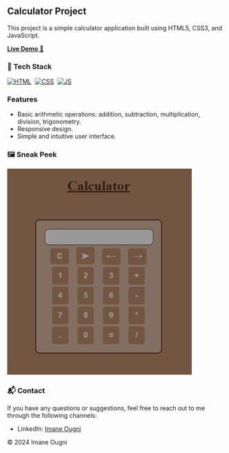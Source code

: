 ## Calculator Project

This project is a simple calculator application built using HTML5, CSS3, and JavaScript.

<a href="#" target="_blank">**Live Demo** 🚀</a>

### 📌 Tech Stack
[![HTML](https://img.shields.io/badge/html5%20-%23E34F26.svg?&style=for-the-badge&logo=html5&logoColor=white)](https://github.com/YOUR_USERNAME/Calculator-Project/search?l=html)&nbsp;
[![CSS](https://img.shields.io/badge/css3%20-%231572B6.svg?&style=for-the-badge&logo=css3&logoColor=white)](https://github.com/YOUR_USERNAME/Calculator-Project/search?l=css)&nbsp;
[![JS](https://img.shields.io/badge/javascript%20-%23323330.svg?&style=for-the-badge&logo=javascript&logoColor=%23F7DF1E)](https://github.com/YOUR_USERNAME/Calculator-Project/search?l=javascript)

### Features
- Basic arithmetic operations: addition, subtraction, multiplication, division, trigonometry.
- Responsive design.
- Simple and intuitive user interface.

### 🖼️ Sneak Peek

![Calculator Demo](Calcul.png)

### 📬 Contact

If you have any questions or suggestions, feel free to reach out to me through the following channels:

- LinkedIn: [Imane Ougni](#)

© 2024 Imane Ougni
